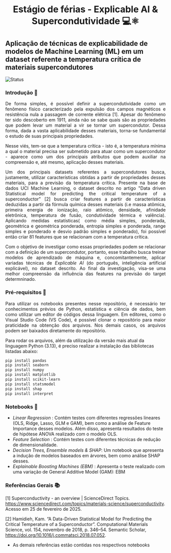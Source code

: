 # <p align= "center"> **Estágio de férias - Explicable AI & Supercondutividade** 💻⚛️ </p>

## Aplicação de técnicas de explicabilidade de modelos de Machine Learning (ML) em um dataset referente a temperatura crítica de materiais supercondutores
![Status](https://img.shields.io/static/v1?label=STATUS&message=EM%20DESENVOLVIMENTO&color=RED&style=for-the-badge)

### Introdução 🧪
<p align="justify">
  De forma simples, é possível definir a supercondutividade como um fenômeno físico caracterizado pela expulsão dos campos magnéticos e resistência nula a passagem de corrente elétrica [1]. Apesar do fenômeno ter sido descoberto em 1911, ainda não se sabe quais são as propriedades que podem levar um material a vir se tornar um supercondutor. Dessa forma, dada a vasta aplicabilidade desses materiais, torna-se fundamental o estudo de suas principais propriedades. 
</p>

<p align="justify">
  Nesse viés, tem-se que a temperatura crítica - isto é, a temperatura mínima a qual o material precisa ser submetido para atuar como um supercondutor - aparece como um dos principais atributos que podem auxiliar na compreensão e, até mesmo, aplicação desses materiais. 
</p>
  
  <p align="justify">
  Um dos principais datasets referentes a supercondutores busca, justamente, utilizar características obtidas a partir de propriedades desses materiais, para a previsão da temperatura crítica. Presente na base de dados UCI Machine Learning, o dataset descrito no artigo "Data driven Statistical model for predicting the critical temperature of a superconductor" [2] busca criar features a partir de características deduzidas a partir da fórmula química desses materiais (i.e massa atômica, primeira energia de ionização, raio atômico, densidade, afinidade eletrônica, temperatura de fusão, condutividade térmica e valência). Aplicando medidas estatísticas( como média simples, ponderada, geométrica e geométrica ponderada, entropia simples e ponderada, range simples e ponderado e desvio padrão simples e ponderado), foi possível então criar 81 features que se relacionam com a temperatura crítica.
  </p>
  
  <p align="justify">
  Com o objetivo de investigar como essas propriedades podem se relacionar com a definição de um supercondutor, portanto, esse trabalho busca treinar modelos de aprendizado de máquina e, concomitantemente, aplicar variadas técnicas de <em>Explicable AI</em> (do português, inteligência artificial explicável), no dataset descrito. Ao final da investigação, visa-se uma melhor compreensão da influência das features na previsão do target determninado.
</p>

### Pré-requisitos 📄
<p align= "justify">
Para utilizar os notebooks presentes nesse repositório, é necessário ter conhecimentos prévios de Python, estatística e ciência de dados, bem como utilizar um editor de códigos dessa linguagem. Em editores, como o Visual Studio Code (VS Code), é possível clonar o repositório para maior praticidade na obtenção dos arquivos. Nos demais casos, os arquivos podem ser baixados diretamente do repositório.
</p>

Para rodar os arquivos, além da utilização da versão mais atual da linguagem Python (3.13), é preciso realizar a instalação das bibliotecas listadas abaixo:
```bash
pip install pandas
pip install seaborn
pip install numpy
pip install matplotlib
pip install scikit-learn
pip install statsmodel
pip install shap
pip install interpret
```
### Notebooks 📓
<ul>
  <li> <em> Linear Regression </em>: Contém testes com diferentes regressões lineares (OLS, Ridge, Lasso, GLM e GAM), bem como a análise de Feature Importance desses modelos. Além disso, apresenta resultados do teste de hipótese ANOVA realizado com o modelo OLS. </li>
  <li> <em>Feature Selection </em>: Contém testes com diferentes técnicas de redução de dimensionalidade. </li>
  <li><em>Decision Trees, Ensemble models & SHAP</em>: Um notebook que apresenta a indução de modelos baseados em árvores, bem como análise SHAP desses. </li>
  <li><em>Explainable Boosting Machines (EBM) </em>: Apresenta o teste realizado com uma variação de General Additive Model (GAM): EBM  </li>
</ul>

### Referências Gerais 📚
[1] Superconductivity - an overview | ScienceDirect Topics. https://www.sciencedirect.com/topics/materials-science/superconductivity. Acesso em 25 de fevereiro de 2025.

[2] Hamidieh, Kam. “A Data-Driven Statistical Model for Predicting the Critical Temperature of a Superconductor”. Computational Materials Science, vol. 154, novembro de 2018, p. 346–54. Semantic Scholar, https://doi.org/10.1016/j.commatsci.2018.07.052.

* As demais referências estão contidas nos respectivos notebooks

